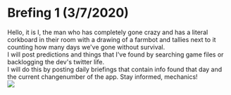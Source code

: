 # Brefing 1 (3/7/2020)

Hello, it is I, the man who has completely gone crazy and has a literal corkboard in their room with a drawing of a farmbot and tallies next to it counting how many days we've gone without survival.<br> 
I will post predictions and things that I've found by searching game files or backlogging the dev's twitter life.<br>
I will do this by posting daily briefings that contain info found that day and the current changenumber of the app. Stay informed, mechanics!<br>
![](https://cdn.discordapp.com/attachments/685994642768265235/685996420909760554/survival_briefing1.png)
